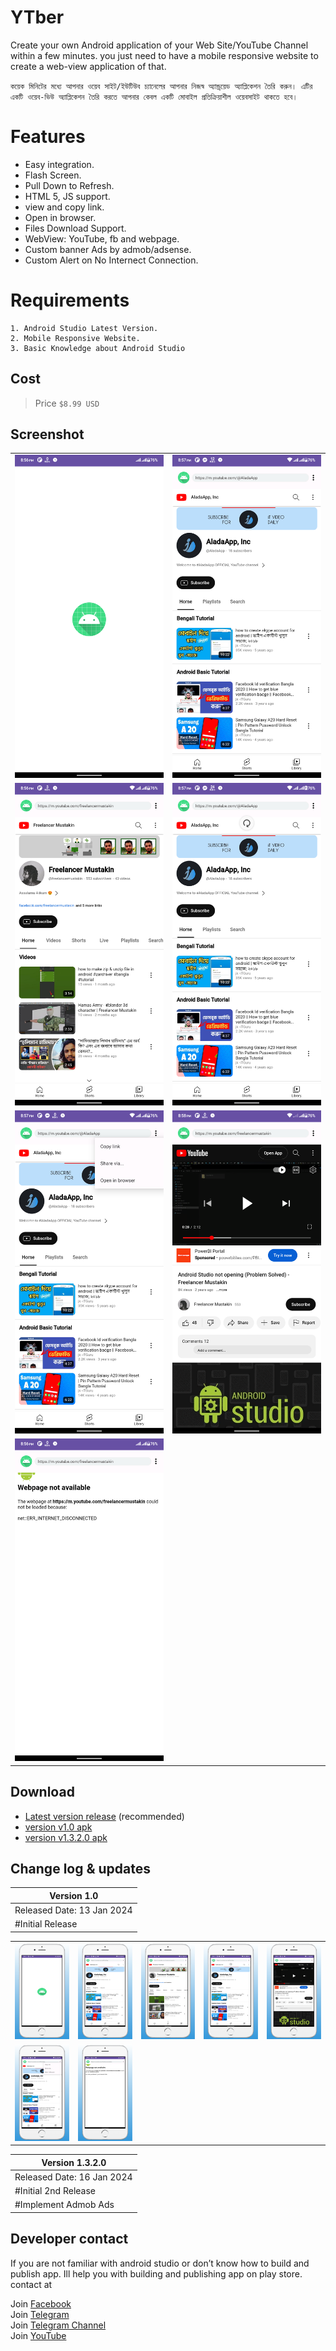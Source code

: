 # YTber
Create your own Android application of your Web Site/YouTube Channel within a few minutes. you just need to have a mobile responsive website to create a web-view application of that.

`` কয়েক মিনিটের মধ্যে আপনার ওয়েব সাইট/ইউটিউব চ্যানেলের আপনার নিজস্ব অ্যান্ড্রয়েড অ্যাপ্লিকেশন তৈরি করুন। এটির একটি ওয়েব-ভিউ অ্যাপ্লিকেশন তৈরি করতে আপনার কেবল একটি মোবাইল প্রতিক্রিয়াশীল ওয়েবসাইট থাকতে হবে। ``

# Features
* Easy integration.
* Flash Screen.
* Pull Down to Refresh.
* HTML 5, JS support.
* view and copy link.
* Open in browser.
* Files Download Support.
* WebView: YouTube, fb and webpage.
* Custom banner Ads by admob/adsense.
* Custom Alert on No Internect Connection.

# Requirements
```
1. Android Studio Latest Version.
2. Mobile Responsive Website.
3. Basic Knowledge about Android Studio
```

## Cost
> Price `` $8.99 USD ``

## Screenshot
| | |
|:-------------------------:|:-------------------------:|
| <img src=".assets/screenshot_v1/screenshot_v01.png" /> | <img src=".assets/screenshot_v1/screenshot_v02.png" /> |
| <img src=".assets/screenshot_v1/screenshot_v03.png" /> | <img src=".assets/screenshot_v1/screenshot_v04.png" /> |
| <img src=".assets/screenshot_v1/screenshot_v05.png" /> | <img src=".assets/screenshot_v1/screenshot_v06.png" /> |
| <img src=".assets/screenshot_v1/screenshot_v07.png" /> |

## Download
* [Latest version release](https://github.com/freelancermustakin/YTber/raw/main/.assets/screenshot_v2/YTber_v1.3.2.0_app-release.apk) (recommended)
* [version v1.0 apk](https://github.com/freelancermustakin/YTber/raw/main/.assets/screenshot_v1/YTber_v1.0_app-release.apk)
* [version v1.3.2.0 apk](https://github.com/freelancermustakin/YTber/raw/main/.assets/screenshot_v2/YTber_v1.3.2.0_app-release.apk)

## Change log & updates
| Version 1.0                          |
| ----------------------------- |
| Released Date: 13 Jan 2024                  |
| #Initial Release                  |

| | | | | |
|:-------------------------:|:-------------------------:|:-------------------------:|:-------------------------:|:-------------------------:|
| <img src=".assets/screenshot_v1/screenshots/screenshot_2.png" /> | <img src=".assets/screenshot_v1/screenshots/screenshot_3.png" /> | <img src=".assets/screenshot_v1/screenshots/screenshot_4.png" /> | <img src=".assets/screenshot_v1/screenshots/screenshot_5.png" /> | <img src=".assets/screenshot_v1/screenshots/screenshot_6.png" /> |
| <img src=".assets/screenshot_v1/screenshots/screenshot_7.png" /> | <img src=".assets/screenshot_v1/screenshots/screenshot_8.png" /> |  |  |  |

| Version 1.3.2.0                          |
| ----------------------------- |
| Released Date: 16 Jan 2024                  |
| #Initial 2nd Release                  |
| #Implement Admob Ads                  |

## Developer contact
If you are not familiar with android studio or don’t know how to build and publish app. Ill help you with building and publishing app on play store. contact at

Join [Facebook](https://facebook.com/freelancermustakin) <br>
Join [Telegram](https://t.me/mustakin) <br>
Join [Telegram Channel](https://t.me/freelancermustakin) <br>
Join [YouTube](https://m.youtube.com/freelancermustakin) <br>
